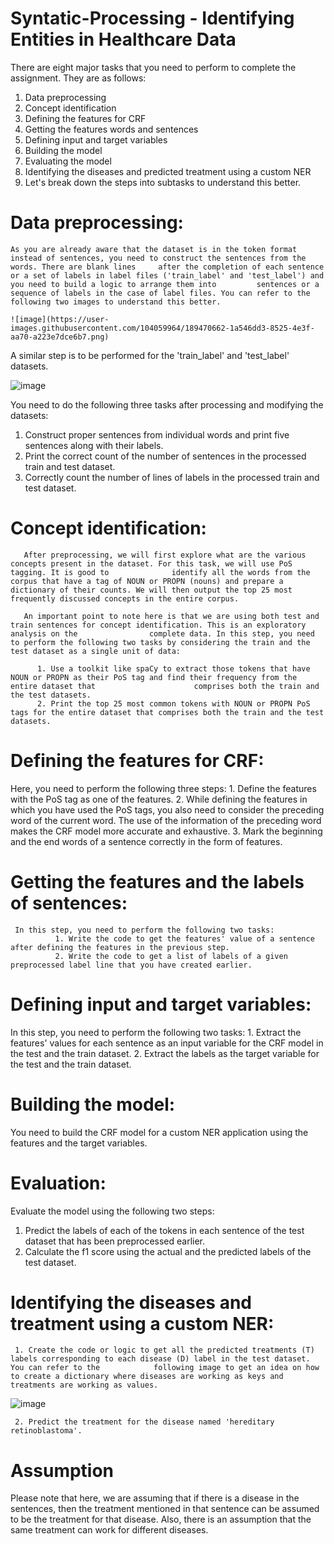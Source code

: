 # Syntatic-Processing - Identifying Entities in Healthcare Data

There are eight major tasks that you need to perform to complete the assignment. They are as follows:

1. Data preprocessing
2. Concept identification
3. Defining the features for CRF
4. Getting the features words and sentences
5. Defining input and target variables
6. Building the model
7. Evaluating the model
8. Identifying the diseases and predicted treatment using a custom NER
9. Let's break down the steps into subtasks to understand this better.

 

# Data preprocessing: 
    As you are already aware that the dataset is in the token format instead of sentences, you need to construct the sentences from the words. There are blank lines     after the completion of each sentence or a set of labels in label files ('train_label' and 'test_label') and you need to build a logic to arrange them into         sentences or a sequence of labels in the case of label files. You can refer to the following two images to understand this better.
    
    ![image](https://user-images.githubusercontent.com/104059964/189470662-1a546dd3-8525-4e3f-aa70-a223e7dce6b7.png)

A similar step is to be performed for the 'train_label' and 'test_label' datasets.

![image](https://user-images.githubusercontent.com/104059964/189471547-32b8806e-2c80-4d14-a461-ca74019cd32a.png)

 
You need to do the following three tasks after processing and modifying the datasets:

 1. Construct proper sentences from individual words and print five sentences along with their labels.
 2. Print the correct count of the number of sentences in the processed train and test dataset.
 3. Correctly count the number of lines of labels in the processed train and test dataset.
 

# Concept identification: 
       
       After preprocessing, we will first explore what are the various concepts present in the dataset. For this task, we will use PoS tagging. It is good to              identify all the words from the corpus that have a tag of NOUN or PROPN (nouns) and prepare a dictionary of their counts. We will then output the top 25 most        frequently discussed concepts in the entire corpus.
       
       An important point to note here is that we are using both test and train sentences for concept identification. This is an exploratory analysis on the                complete data. In this step, you need to perform the following two tasks by considering the train and the test dataset as a single unit of data:

          1. Use a toolkit like spaCy to extract those tokens that have NOUN or PROPN as their PoS tag and find their frequency from the entire dataset that                      comprises both the train and the test datasets.
          2. Print the top 25 most common tokens with NOUN or PROPN PoS tags for the entire dataset that comprises both the train and the test datasets.

# Defining the features for CRF: 
   Here, you need to perform the following three steps:
    1.  Define the features with the PoS tag as one of the features.
    2.  While defining the features in which you have used the PoS tags, you also need to consider the preceding word of the current word. The use of the                   information of the preceding word makes the CRF model more accurate and exhaustive.
    3.  Mark the beginning and the end words of a sentence correctly in the form of features.
 

#  Getting the features and the labels of sentences: 
     In this step, you need to perform the following two tasks:
              1. Write the code to get the features' value of a sentence after defining the features in the previous step.
              2. Write the code to get a list of labels of a given preprocessed label line that you have created earlier.
 

# Defining input and target variables: 
In this step, you need to perform the following two tasks:
     1. Extract the features' values for each sentence as an input variable for the CRF model in the test and the train dataset.
     2. Extract the labels as the target variable for the test and the train dataset.
 

# Building the model: 
 You need to build the CRF model for a custom NER application using the features and the target variables.

 

# Evaluation:
 Evaluate the model using the following two steps:
   1. Predict the labels of each of the tokens in each sentence of the test dataset that has been preprocessed earlier.
   2. Calculate the f1 score using the actual and the predicted labels of the test dataset.
 

# Identifying the diseases and treatment using a custom NER: 

     1. Create the code or logic to get all the predicted treatments (T) labels corresponding to each disease (D) label in the test dataset. You can refer to the            following image to get an idea on how to create a dictionary where diseases are working as keys and treatments are working as values.
     
 ![image](https://user-images.githubusercontent.com/104059964/189471684-62ed73b2-2176-438e-9cf5-a8631a09caa4.png)

     2. Predict the treatment for the disease named 'hereditary retinoblastoma'.
     


# Assumption 

Please note that here, we are assuming that if there is a disease in the sentences, then the treatment mentioned in that sentence can be assumed to be the treatment for that disease. Also, there is an assumption that the same treatment can work for different diseases.
